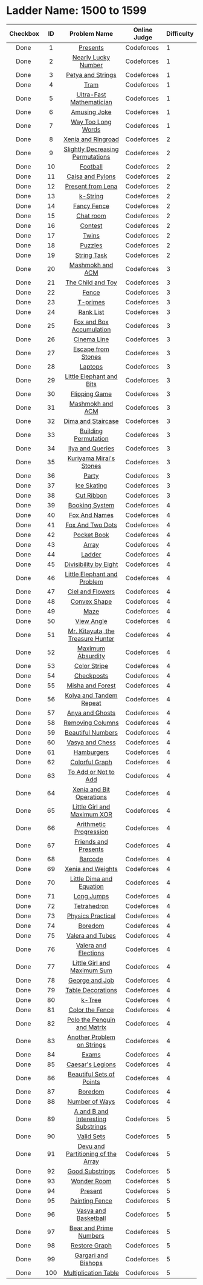 # Ladder Name: 1500 to 1599

| Checkbox | ID  | Problem Name | Online Judge | Difficulty |
|---|:---:|:---:|---|---|
|<img src="https://a2oj.thao.pw/?handle=T--&url=http%3A//codeforces.com/problemset/problem/136/A" width="13px"/> Done|1|[Presents](http://codeforces.com/problemset/problem/136/A)|Codeforces|1|
|<img src="https://a2oj.thao.pw/?handle=T--&url=http%3A//codeforces.com/problemset/problem/110/A" width="13px"/> Done|2|[Nearly Lucky Number](http://codeforces.com/problemset/problem/110/A)|Codeforces|1|
|<img src="https://a2oj.thao.pw/?handle=T--&url=http%3A//codeforces.com/problemset/problem/112/A" width="13px"/> Done|3|[Petya and Strings](http://codeforces.com/problemset/problem/112/A)|Codeforces|1|
|<img src="https://a2oj.thao.pw/?handle=T--&url=http%3A//codeforces.com/problemset/problem/116/A" width="13px"/> Done|4|[Tram](http://codeforces.com/problemset/problem/116/A)|Codeforces|1|
|<img src="https://a2oj.thao.pw/?handle=T--&url=http%3A//codeforces.com/problemset/problem/61/A" width="13px"/> Done|5|[Ultra-Fast Mathematician](http://codeforces.com/problemset/problem/61/A)|Codeforces|1|
|<img src="https://a2oj.thao.pw/?handle=T--&url=http%3A//codeforces.com/problemset/problem/141/A" width="13px"/> Done|6|[Amusing Joke](http://codeforces.com/problemset/problem/141/A)|Codeforces|1|
|<img src="https://a2oj.thao.pw/?handle=T--&url=http%3A//codeforces.com/problemset/problem/71/A" width="13px"/> Done|7|[Way Too Long Words](http://codeforces.com/problemset/problem/71/A)|Codeforces|1|
|<img src="https://a2oj.thao.pw/?handle=T--&url=http%3A//codeforces.com/problemset/problem/339/B" width="13px"/> Done|8|[Xenia and Ringroad](http://codeforces.com/problemset/problem/339/B)|Codeforces|2|
|<img src="https://a2oj.thao.pw/?handle=T--&url=http%3A//codeforces.com/problemset/problem/285/A" width="13px"/> Done|9|[Slightly Decreasing Permutations](http://codeforces.com/problemset/problem/285/A)|Codeforces|2|
|<img src="https://a2oj.thao.pw/?handle=T--&url=http%3A//codeforces.com/problemset/problem/96/A" width="13px"/> Done|10|[Football](http://codeforces.com/problemset/problem/96/A)|Codeforces|2|
|<img src="https://a2oj.thao.pw/?handle=T--&url=http%3A//codeforces.com/problemset/problem/463/B" width="13px"/> Done|11|[Caisa and Pylons](http://codeforces.com/problemset/problem/463/B)|Codeforces|2|
|<img src="https://a2oj.thao.pw/?handle=T--&url=http%3A//codeforces.com/problemset/problem/118/B" width="13px"/> Done|12|[Present from Lena](http://codeforces.com/problemset/problem/118/B)|Codeforces|2|
|<img src="https://a2oj.thao.pw/?handle=T--&url=http%3A//codeforces.com/problemset/problem/219/A" width="13px"/> Done|13|[k-String](http://codeforces.com/problemset/problem/219/A)|Codeforces|2|
|<img src="https://a2oj.thao.pw/?handle=T--&url=http%3A//codeforces.com/problemset/problem/270/A" width="13px"/> Done|14|[Fancy Fence](http://codeforces.com/problemset/problem/270/A)|Codeforces|2|
|<img src="https://a2oj.thao.pw/?handle=T--&url=http%3A//codeforces.com/problemset/problem/58/A" width="13px"/> Done|15|[Chat room](http://codeforces.com/problemset/problem/58/A)|Codeforces|2|
|<img src="https://a2oj.thao.pw/?handle=T--&url=http%3A//codeforces.com/problemset/problem/501/A" width="13px"/> Done|16|[Contest](http://codeforces.com/problemset/problem/501/A)|Codeforces|2|
|<img src="https://a2oj.thao.pw/?handle=T--&url=http%3A//codeforces.com/problemset/problem/160/A" width="13px"/> Done|17|[Twins](http://codeforces.com/problemset/problem/160/A)|Codeforces|2|
|<img src="https://a2oj.thao.pw/?handle=T--&url=http%3A//codeforces.com/problemset/problem/337/A" width="13px"/> Done|18|[Puzzles](http://codeforces.com/problemset/problem/337/A)|Codeforces|2|
|<img src="https://a2oj.thao.pw/?handle=T--&url=http%3A//codeforces.com/problemset/problem/118/A" width="13px"/> Done|19|[String Task](http://codeforces.com/problemset/problem/118/A)|Codeforces|2|
|<img src="https://a2oj.thao.pw/?handle=T--&url=http%3A//codeforces.com/problemset/problem/414/B" width="13px"/> Done|20|[Mashmokh and ACM](http://codeforces.com/problemset/problem/414/B)|Codeforces|3|
|<img src="https://a2oj.thao.pw/?handle=T--&url=http%3A//codeforces.com/problemset/problem/437/C" width="13px"/> Done|21|[The Child and Toy](http://codeforces.com/problemset/problem/437/C)|Codeforces|3|
|<img src="https://a2oj.thao.pw/?handle=T--&url=http%3A//codeforces.com/problemset/problem/363/B" width="13px"/> Done|22|[Fence](http://codeforces.com/problemset/problem/363/B)|Codeforces|3|
|<img src="https://a2oj.thao.pw/?handle=T--&url=http%3A//codeforces.com/problemset/problem/230/B" width="13px"/> Done|23|[T-primes](http://codeforces.com/problemset/problem/230/B)|Codeforces|3|
|<img src="https://a2oj.thao.pw/?handle=T--&url=http%3A//codeforces.com/problemset/problem/166/A" width="13px"/> Done|24|[Rank List](http://codeforces.com/problemset/problem/166/A)|Codeforces|3|
|<img src="https://a2oj.thao.pw/?handle=T--&url=http%3A//codeforces.com/problemset/problem/388/A" width="13px"/> Done|25|[Fox and Box Accumulation](http://codeforces.com/problemset/problem/388/A)|Codeforces|3|
|<img src="https://a2oj.thao.pw/?handle=T--&url=http%3A//codeforces.com/problemset/problem/349/A" width="13px"/> Done|26|[Cinema Line](http://codeforces.com/problemset/problem/349/A)|Codeforces|3|
|<img src="https://a2oj.thao.pw/?handle=T--&url=http%3A//codeforces.com/problemset/problem/264/A" width="13px"/> Done|27|[Escape from Stones](http://codeforces.com/problemset/problem/264/A)|Codeforces|3|
|<img src="https://a2oj.thao.pw/?handle=T--&url=http%3A//codeforces.com/problemset/problem/456/A" width="13px"/> Done|28|[Laptops](http://codeforces.com/problemset/problem/456/A)|Codeforces|3|
|<img src="https://a2oj.thao.pw/?handle=T--&url=http%3A//codeforces.com/problemset/problem/258/A" width="13px"/> Done|29|[Little Elephant and Bits](http://codeforces.com/problemset/problem/258/A)|Codeforces|3|
|<img src="https://a2oj.thao.pw/?handle=T--&url=http%3A//codeforces.com/problemset/problem/327/A" width="13px"/> Done|30|[Flipping Game](http://codeforces.com/problemset/problem/327/A)|Codeforces|3|
|<img src="https://a2oj.thao.pw/?handle=T--&url=http%3A//codeforces.com/problemset/problem/414/B" width="13px"/> Done|31|[Mashmokh and ACM](http://codeforces.com/problemset/problem/414/B)|Codeforces|3|
|<img src="https://a2oj.thao.pw/?handle=T--&url=http%3A//codeforces.com/problemset/problem/272/C" width="13px"/> Done|32|[Dima and Staircase](http://codeforces.com/problemset/problem/272/C)|Codeforces|3|
|<img src="https://a2oj.thao.pw/?handle=T--&url=http%3A//codeforces.com/problemset/problem/285/C" width="13px"/> Done|33|[Building Permutation](http://codeforces.com/problemset/problem/285/C)|Codeforces|3|
|<img src="https://a2oj.thao.pw/?handle=T--&url=http%3A//codeforces.com/problemset/problem/313/B" width="13px"/> Done|34|[Ilya and Queries](http://codeforces.com/problemset/problem/313/B)|Codeforces|3|
|<img src="https://a2oj.thao.pw/?handle=T--&url=http%3A//codeforces.com/problemset/problem/433/B" width="13px"/> Done|35|[Kuriyama Mirai's Stones](http://codeforces.com/problemset/problem/433/B)|Codeforces|3|
|<img src="https://a2oj.thao.pw/?handle=T--&url=http%3A//codeforces.com/problemset/problem/115/A" width="13px"/> Done|36|[Party](http://codeforces.com/problemset/problem/115/A)|Codeforces|3|
|<img src="https://a2oj.thao.pw/?handle=T--&url=http%3A//codeforces.com/problemset/problem/217/A" width="13px"/> Done|37|[Ice Skating](http://codeforces.com/problemset/problem/217/A)|Codeforces|3|
|<img src="https://a2oj.thao.pw/?handle=T--&url=http%3A//codeforces.com/problemset/problem/189/A" width="13px"/> Done|38|[Cut Ribbon](http://codeforces.com/problemset/problem/189/A)|Codeforces|3|
|<img src="https://a2oj.thao.pw/?handle=T--&url=http%3A//codeforces.com/problemset/problem/416/C" width="13px"/> Done|39|[Booking System](http://codeforces.com/problemset/problem/416/C)|Codeforces|4|
|<img src="https://a2oj.thao.pw/?handle=T--&url=http%3A//codeforces.com/problemset/problem/510/C" width="13px"/> Done|40|[Fox And Names](http://codeforces.com/problemset/problem/510/C)|Codeforces|4|
|<img src="https://a2oj.thao.pw/?handle=T--&url=http%3A//codeforces.com/problemset/problem/510/B" width="13px"/> Done|41|[Fox And Two Dots](http://codeforces.com/problemset/problem/510/B)|Codeforces|4|
|<img src="https://a2oj.thao.pw/?handle=T--&url=http%3A//codeforces.com/problemset/problem/152/C" width="13px"/> Done|42|[Pocket Book](http://codeforces.com/problemset/problem/152/C)|Codeforces|4|
|<img src="https://a2oj.thao.pw/?handle=T--&url=http%3A//codeforces.com/problemset/problem/224/B" width="13px"/> Done|43|[Array](http://codeforces.com/problemset/problem/224/B)|Codeforces|4|
|<img src="https://a2oj.thao.pw/?handle=T--&url=http%3A//codeforces.com/problemset/problem/279/C" width="13px"/> Done|44|[Ladder](http://codeforces.com/problemset/problem/279/C)|Codeforces|4|
|<img src="https://a2oj.thao.pw/?handle=T--&url=http%3A//codeforces.com/problemset/problem/550/C" width="13px"/> Done|45|[Divisibility by Eight](http://codeforces.com/problemset/problem/550/C)|Codeforces|4|
|<img src="https://a2oj.thao.pw/?handle=T--&url=http%3A//codeforces.com/problemset/problem/220/A" width="13px"/> Done|46|[Little Elephant and Problem](http://codeforces.com/problemset/problem/220/A)|Codeforces|4|
|<img src="https://a2oj.thao.pw/?handle=T--&url=http%3A//codeforces.com/problemset/problem/322/B" width="13px"/> Done|47|[Ciel and Flowers](http://codeforces.com/problemset/problem/322/B)|Codeforces|4|
|<img src="https://a2oj.thao.pw/?handle=T--&url=http%3A//codeforces.com/problemset/problem/275/B" width="13px"/> Done|48|[Convex Shape](http://codeforces.com/problemset/problem/275/B)|Codeforces|4|
|<img src="https://a2oj.thao.pw/?handle=T--&url=http%3A//codeforces.com/problemset/problem/377/A" width="13px"/> Done|49|[Maze](http://codeforces.com/problemset/problem/377/A)|Codeforces|4|
|<img src="https://a2oj.thao.pw/?handle=T--&url=http%3A//codeforces.com/problemset/problem/257/C" width="13px"/> Done|50|[View Angle](http://codeforces.com/problemset/problem/257/C)|Codeforces|4|
|<img src="https://a2oj.thao.pw/?handle=T--&url=http%3A//codeforces.com/problemset/problem/505/C" width="13px"/> Done|51|[Mr. Kitayuta, the Treasure Hunter](http://codeforces.com/problemset/problem/505/C)|Codeforces|4|
|<img src="https://a2oj.thao.pw/?handle=T--&url=http%3A//codeforces.com/problemset/problem/332/B" width="13px"/> Done|52|[Maximum Absurdity](http://codeforces.com/problemset/problem/332/B)|Codeforces|4|
|<img src="https://a2oj.thao.pw/?handle=T--&url=http%3A//codeforces.com/problemset/problem/219/C" width="13px"/> Done|53|[Color Stripe](http://codeforces.com/problemset/problem/219/C)|Codeforces|4|
|<img src="https://a2oj.thao.pw/?handle=T--&url=http%3A//codeforces.com/problemset/problem/427/C" width="13px"/> Done|54|[Checkposts](http://codeforces.com/problemset/problem/427/C)|Codeforces|4|
|<img src="https://a2oj.thao.pw/?handle=T--&url=http%3A//codeforces.com/problemset/problem/501/C" width="13px"/> Done|55|[Misha and Forest](http://codeforces.com/problemset/problem/501/C)|Codeforces|4|
|<img src="https://a2oj.thao.pw/?handle=T--&url=http%3A//codeforces.com/problemset/problem/443/B" width="13px"/> Done|56|[Kolya and Tandem Repeat](http://codeforces.com/problemset/problem/443/B)|Codeforces|4|
|<img src="https://a2oj.thao.pw/?handle=T--&url=http%3A//codeforces.com/problemset/problem/508/C" width="13px"/> Done|57|[Anya and Ghosts](http://codeforces.com/problemset/problem/508/C)|Codeforces|4|
|<img src="https://a2oj.thao.pw/?handle=T--&url=http%3A//codeforces.com/problemset/problem/496/C" width="13px"/> Done|58|[Removing Columns](http://codeforces.com/problemset/problem/496/C)|Codeforces|4|
|<img src="https://a2oj.thao.pw/?handle=T--&url=http%3A//codeforces.com/problemset/problem/300/C" width="13px"/> Done|59|[Beautiful Numbers](http://codeforces.com/problemset/problem/300/C)|Codeforces|4|
|<img src="https://a2oj.thao.pw/?handle=T--&url=http%3A//codeforces.com/problemset/problem/493/D" width="13px"/> Done|60|[Vasya and Chess](http://codeforces.com/problemset/problem/493/D)|Codeforces|4|
|<img src="https://a2oj.thao.pw/?handle=T--&url=http%3A//codeforces.com/problemset/problem/371/C" width="13px"/> Done|61|[Hamburgers](http://codeforces.com/problemset/problem/371/C)|Codeforces|4|
|<img src="https://a2oj.thao.pw/?handle=T--&url=http%3A//codeforces.com/problemset/problem/246/D" width="13px"/> Done|62|[Colorful Graph](http://codeforces.com/problemset/problem/246/D)|Codeforces|4|
|<img src="https://a2oj.thao.pw/?handle=T--&url=http%3A//codeforces.com/problemset/problem/231/C" width="13px"/> Done|63|[To Add or Not to Add](http://codeforces.com/problemset/problem/231/C)|Codeforces|4|
|<img src="https://a2oj.thao.pw/?handle=T--&url=http%3A//codeforces.com/problemset/problem/339/D" width="13px"/> Done|64|[Xenia and Bit Operations](http://codeforces.com/problemset/problem/339/D)|Codeforces|4|
|<img src="https://a2oj.thao.pw/?handle=T--&url=http%3A//codeforces.com/problemset/problem/276/D" width="13px"/> Done|65|[Little Girl and Maximum XOR](http://codeforces.com/problemset/problem/276/D)|Codeforces|4|
|<img src="https://a2oj.thao.pw/?handle=T--&url=http%3A//codeforces.com/problemset/problem/382/C" width="13px"/> Done|66|[Arithmetic Progression](http://codeforces.com/problemset/problem/382/C)|Codeforces|4|
|<img src="https://a2oj.thao.pw/?handle=T--&url=http%3A//codeforces.com/problemset/problem/483/B" width="13px"/> Done|67|[Friends and Presents](http://codeforces.com/problemset/problem/483/B)|Codeforces|4|
|<img src="https://a2oj.thao.pw/?handle=T--&url=http%3A//codeforces.com/problemset/problem/225/C" width="13px"/> Done|68|[Barcode](http://codeforces.com/problemset/problem/225/C)|Codeforces|4|
|<img src="https://a2oj.thao.pw/?handle=T--&url=http%3A//codeforces.com/problemset/problem/339/C" width="13px"/> Done|69|[Xenia and Weights](http://codeforces.com/problemset/problem/339/C)|Codeforces|4|
|<img src="https://a2oj.thao.pw/?handle=T--&url=http%3A//codeforces.com/problemset/problem/460/B" width="13px"/> Done|70|[Little Dima and Equation](http://codeforces.com/problemset/problem/460/B)|Codeforces|4|
|<img src="https://a2oj.thao.pw/?handle=T--&url=http%3A//codeforces.com/problemset/problem/479/D" width="13px"/> Done|71|[Long Jumps](http://codeforces.com/problemset/problem/479/D)|Codeforces|4|
|<img src="https://a2oj.thao.pw/?handle=T--&url=http%3A//codeforces.com/problemset/problem/166/E" width="13px"/> Done|72|[Tetrahedron](http://codeforces.com/problemset/problem/166/E)|Codeforces|4|
|<img src="https://a2oj.thao.pw/?handle=T--&url=http%3A//codeforces.com/problemset/problem/253/B" width="13px"/> Done|73|[Physics Practical](http://codeforces.com/problemset/problem/253/B)|Codeforces|4|
|<img src="https://a2oj.thao.pw/?handle=T--&url=http%3A//codeforces.com/problemset/problem/455/A" width="13px"/> Done|74|[Boredom](http://codeforces.com/problemset/problem/455/A)|Codeforces|4|
|<img src="https://a2oj.thao.pw/?handle=T--&url=http%3A//codeforces.com/problemset/problem/441/C" width="13px"/> Done|75|[Valera and Tubes ](http://codeforces.com/problemset/problem/441/C)|Codeforces|4|
|<img src="https://a2oj.thao.pw/?handle=T--&url=http%3A//codeforces.com/problemset/problem/369/C" width="13px"/> Done|76|[Valera and Elections](http://codeforces.com/problemset/problem/369/C)|Codeforces|4|
|<img src="https://a2oj.thao.pw/?handle=T--&url=http%3A//codeforces.com/problemset/problem/276/C" width="13px"/> Done|77|[Little Girl and Maximum Sum](http://codeforces.com/problemset/problem/276/C)|Codeforces|4|
|<img src="https://a2oj.thao.pw/?handle=T--&url=http%3A//codeforces.com/problemset/problem/467/C" width="13px"/> Done|78|[George and Job](http://codeforces.com/problemset/problem/467/C)|Codeforces|4|
|<img src="https://a2oj.thao.pw/?handle=T--&url=http%3A//codeforces.com/problemset/problem/478/C" width="13px"/> Done|79|[Table Decorations](http://codeforces.com/problemset/problem/478/C)|Codeforces|4|
|<img src="https://a2oj.thao.pw/?handle=T--&url=http%3A//codeforces.com/problemset/problem/431/C" width="13px"/> Done|80|[k-Tree](http://codeforces.com/problemset/problem/431/C)|Codeforces|4|
|<img src="https://a2oj.thao.pw/?handle=T--&url=http%3A//codeforces.com/problemset/problem/349/B" width="13px"/> Done|81|[Color the Fence](http://codeforces.com/problemset/problem/349/B)|Codeforces|4|
|<img src="https://a2oj.thao.pw/?handle=T--&url=http%3A//codeforces.com/problemset/problem/289/B" width="13px"/> Done|82|[Polo the Penguin and Matrix](http://codeforces.com/problemset/problem/289/B)|Codeforces|4|
|<img src="https://a2oj.thao.pw/?handle=T--&url=http%3A//codeforces.com/problemset/problem/165/C" width="13px"/> Done|83|[Another Problem on Strings](http://codeforces.com/problemset/problem/165/C)|Codeforces|4|
|<img src="https://a2oj.thao.pw/?handle=T--&url=http%3A//codeforces.com/problemset/problem/479/C" width="13px"/> Done|84|[Exams](http://codeforces.com/problemset/problem/479/C)|Codeforces|4|
|<img src="https://a2oj.thao.pw/?handle=T--&url=http%3A//codeforces.com/problemset/problem/118/D" width="13px"/> Done|85|[Caesar's Legions](http://codeforces.com/problemset/problem/118/D)|Codeforces|4|
|<img src="https://a2oj.thao.pw/?handle=T--&url=http%3A//codeforces.com/problemset/problem/268/C" width="13px"/> Done|86|[Beautiful Sets of Points](http://codeforces.com/problemset/problem/268/C)|Codeforces|4|
|<img src="https://a2oj.thao.pw/?handle=T--&url=http%3A//codeforces.com/problemset/problem/455/A" width="13px"/> Done|87|[Boredom](http://codeforces.com/problemset/problem/455/A)|Codeforces|4|
|<img src="https://a2oj.thao.pw/?handle=T--&url=http%3A//codeforces.com/problemset/problem/466/C" width="13px"/> Done|88|[Number of Ways](http://codeforces.com/problemset/problem/466/C)|Codeforces|4|
|<img src="https://a2oj.thao.pw/?handle=T--&url=http%3A//codeforces.com/problemset/problem/519/D" width="13px"/> Done|89|[A and B and Interesting Substrings](http://codeforces.com/problemset/problem/519/D)|Codeforces|5|
|<img src="https://a2oj.thao.pw/?handle=T--&url=http%3A//codeforces.com/problemset/problem/486/D" width="13px"/> Done|90|[Valid Sets](http://codeforces.com/problemset/problem/486/D)|Codeforces|5|
|<img src="https://a2oj.thao.pw/?handle=T--&url=http%3A//codeforces.com/problemset/problem/439/C" width="13px"/> Done|91|[Devu and Partitioning of the Array](http://codeforces.com/problemset/problem/439/C)|Codeforces|5|
|<img src="https://a2oj.thao.pw/?handle=T--&url=http%3A//codeforces.com/problemset/problem/271/D" width="13px"/> Done|92|[Good Substrings](http://codeforces.com/problemset/problem/271/D)|Codeforces|5|
|<img src="https://a2oj.thao.pw/?handle=T--&url=http%3A//codeforces.com/problemset/problem/466/B" width="13px"/> Done|93|[Wonder Room](http://codeforces.com/problemset/problem/466/B)|Codeforces|5|
|<img src="https://a2oj.thao.pw/?handle=T--&url=http%3A//codeforces.com/problemset/problem/460/C" width="13px"/> Done|94|[Present](http://codeforces.com/problemset/problem/460/C)|Codeforces|5|
|<img src="https://a2oj.thao.pw/?handle=T--&url=http%3A//codeforces.com/problemset/problem/448/C" width="13px"/> Done|95|[Painting Fence](http://codeforces.com/problemset/problem/448/C)|Codeforces|5|
|<img src="https://a2oj.thao.pw/?handle=T--&url=http%3A//codeforces.com/problemset/problem/493/C" width="13px"/> Done|96|[Vasya and Basketball](http://codeforces.com/problemset/problem/493/C)|Codeforces|5|
|<img src="https://a2oj.thao.pw/?handle=T--&url=http%3A//codeforces.com/problemset/problem/385/C" width="13px"/> Done|97|[Bear and Prime Numbers](http://codeforces.com/problemset/problem/385/C)|Codeforces|5|
|<img src="https://a2oj.thao.pw/?handle=T--&url=http%3A//codeforces.com/problemset/problem/404/C" width="13px"/> Done|98|[Restore Graph](http://codeforces.com/problemset/problem/404/C)|Codeforces|5|
|<img src="https://a2oj.thao.pw/?handle=T--&url=http%3A//codeforces.com/problemset/problem/463/C" width="13px"/> Done|99|[Gargari and Bishops](http://codeforces.com/problemset/problem/463/C)|Codeforces|5|
|<img src="https://a2oj.thao.pw/?handle=T--&url=http%3A//codeforces.com/problemset/problem/448/D" width="13px"/> Done|100|[Multiplication Table](http://codeforces.com/problemset/problem/448/D)|Codeforces|5|
